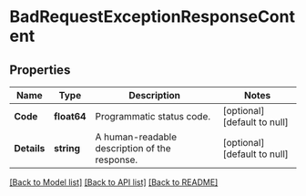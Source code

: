# BadRequestExceptionResponseContent

## Properties
Name | Type | Description | Notes
------------ | ------------- | ------------- | -------------
**Code** | **float64** | Programmatic status code. | [optional] [default to null]
**Details** | **string** | A human-readable description of the response. | [optional] [default to null]

[[Back to Model list]](../README.md#documentation-for-models) [[Back to API list]](../README.md#documentation-for-api-endpoints) [[Back to README]](../README.md)

